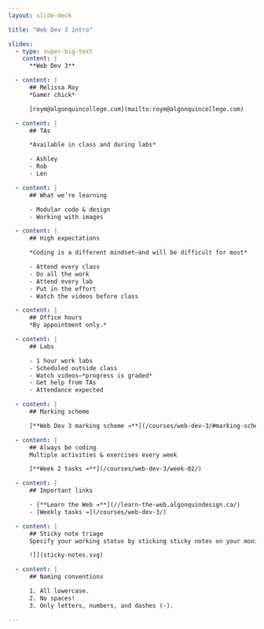 ```yaml
---
layout: slide-deck

title: "Web Dev 3 intro"

slides:
  - type: super-big-text
    content: |
      **Web Dev 3**

  - content: |
      ## Melissa Roy
      *Gamer chick*

      [roym@algonquincollege.com](mailto:roym@algonquincollege.com)

  - content: |
      ## TAs

      *Available in class and during labs*

      - Ashley
      - Rob
      - Len

  - content: |
      ## What we’re learning

      - Modular code & design
      - Working with images

  - content: |
      ## High expectations

      *Coding is a different mindset—and will be difficult for most*

      - Attend every class
      - Do all the work
      - Attend every lab
      - Put in the effort
      - Watch the videos before class

  - content: |
      ## Office hours
      *By appointment only.*

  - content: |
      ## Labs

      - 1 hour work labs
      - Scheduled outside class
      - Watch videos—*progress is graded*
      - Get help from TAs
      - Attendance expected

  - content: |
      ## Marking scheme

      [**Web Dev 3 marking scheme ➔**](/courses/web-dev-3/#marking-scheme)

  - content: |
      ## Always be coding
      Multiple activities & exercises every week

      [**Week 2 tasks ➔**](/courses/web-dev-3/week-02/)

  - content: |
      ## Important links

      - [**Learn the Web ➔**](//learn-the-web.algonquindesign.ca/)
      - [Weekly tasks ➔](/courses/web-dev-3/)

  - content: |
      ## Sticky note triage
      Specify your working status by sticking sticky notes on your monitor

      ![](sticky-notes.svg)

  - content: |
      ## Naming conventions

      1. All lowercase.
      2. No spaces!
      3. Only letters, numbers, and dashes (-).

---
```

